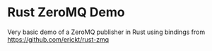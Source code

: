 # Rust ZeroMQ Demo
Very basic demo of a ZeroMQ publisher in Rust using bindings from https://github.com/erickt/rust-zmq
